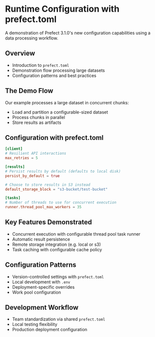 # Runtime Configuration with prefect.toml

A demonstration of Prefect 3.1.0's new configuration capabilities using a data processing workflow.

## Overview

- Introduction to `prefect.toml`
- Demonstration flow processing large datasets
- Configuration patterns and best practices

## The Demo Flow

Our example processes a large dataset in concurrent chunks:

- Load and partition a configurable-sized dataset
- Process chunks in parallel
- Store results as artifacts

## Configuration with prefect.toml

```toml
[client]
# Resilient API interactions
max_retries = 5

[results]
# Persist results by default (defaults to local disk)
persist_by_default = true

# Choose to store results in S3 instead
default_storage_block = "s3-bucket/test-bucket"

[tasks]
# Number of threads to use for concurrent execution
runner.thread_pool_max_workers = 35
```

## Key Features Demonstrated

- Concurrent execution with configurable thread pool task runner
- Automatic result persistence
- Remote storage integration (e.g. local or s3)
- Task caching with configurable cache policy

## Configuration Patterns

- Version-controlled settings with `prefect.toml`
- Local development with `.env`
- Deployment-specific overrides
- Work pool configuration

## Development Workflow

- Team standardization via shared `prefect.toml`
- Local testing flexibility
- Production deployment configuration
